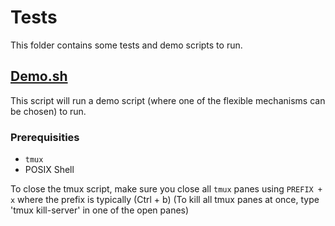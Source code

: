 # Tests

This folder contains some tests and demo scripts to run.

## [Demo.sh](./Demo.sh)

This script will run a demo script (where one of the flexible mechanisms can be chosen) to run.

### Prerequisities

- `tmux`
- POSIX Shell

To close the tmux script, make sure you close all `tmux` panes using `PREFIX + x` where the prefix is typically (Ctrl + b)
(To kill all tmux panes at once, type 'tmux kill-server' in one of the open panes)
